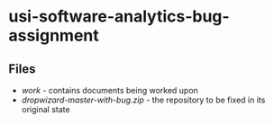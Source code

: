 # usi-software-analytics-bug-assignment

## Files
- _work_ - contains documents being worked upon
- _dropwizard-master-with-bug.zip_ - the repository to be fixed in its original state
